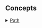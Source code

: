 ## Concepts

<details><summary><a href="./concept/Path.md">
      Path
  </a></summary>
  Path is the complete location or name of where a file or web page is located.
</details>


<!--
## Tutorials

<details><summary><a href="./tutorial/Abstract.md">
      Abstract
  </a></summary>
  General information about module PathTools.
</details>
